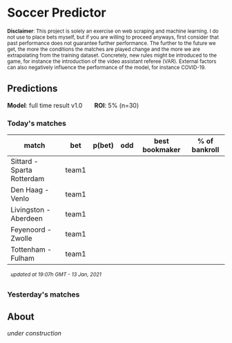 # Soccer Predictor
<sub>__Disclaimer__: This project is solely an exercise on web scraping and machine learning.
I do not use to place bets myself, but if you are willing to proceed anyways, first consider that past performance
does not guarantee further performance. The further to the future we get, the more the conditions the matches are
played change and the more we are extrapolating from the training dataset. Concretely, new rules might be
introduced to the game, for instance the introduction of the video assistant referee (VAR). External factors can also
negatively influence the performance of the model, for instance COVID-19.</sub>

## Predictions
__Model__: full time result v1.0 &nbsp;&nbsp;&nbsp;&nbsp;&nbsp;&nbsp;__ROI__: 5% (n=30)
### Today's matches
|match|bet|p(bet)|odd|best bookmaker|% of bankroll|
|---  |---|---        |---|---           |---|
|Sittard - Sparta Rotterdam|team1||||
|Den Haag - Venlo|team1||||
|Livingston - Aberdeen|team1||||
|Feyenoord - Zwolle|team1||||
|Tottenham - Fulham|team1||||

&nbsp;&nbsp;<sup>_updated at 19:07h GMT - 13 Jan, 2021_</sup>
### Yesterday's matches
    
## About
_under construction_

